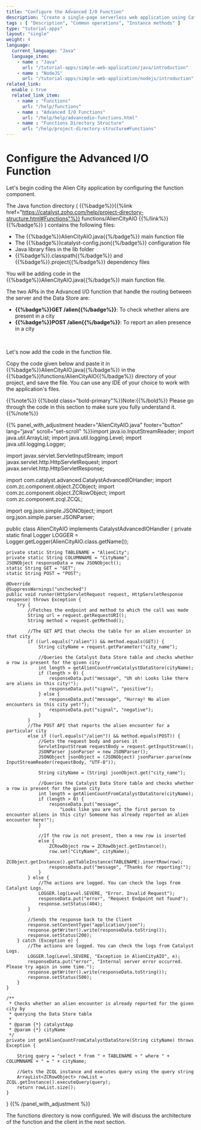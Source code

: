 ```yaml
---
title: "Configure the Advanced I/O Function"
description: "Create a single-page serverless web application using Catalyst Advanced I/O Function and Catalyst Data Store that allows you to report or look up alien encounters in a city."
tags : [ "Description", "Common operations", "Instance methods" ]
type: "tutorial-apps"
layout: "single"
weight: 4
language:
  current_language: "Java"
  language_item:
    - name : "Java"
      url: "/tutorial-apps/simple-web-application/java/introduction"
    - name : "NodeJS"
      url: "/tutorial-apps/simple-web-application/nodejs/introduction"
related_link:
  enable : true
  related_link_item:
    - name : "Functions"
      url: "/help/functions"
    - name : "Advanced I/O Functions"
      url: "/help/help/advancedio-functions.html"
    - name : "Functions Directory Structure"
      url: "/help/project-directory-structure#Functions"
---
```



# Configure the Advanced I/O Function

Let's begin coding the Alien City application by configuring the function component. 

The Java function directory  ( {{%badge%}}{{%link href="https://catalyst.zoho.com/help/project-directory-structure.html#Functions"%}} functions/AlienCityAIO {{%/link%}}{{%/badge%}} ) contains the following files:

* The {{%badge%}}AlienCityAIO.java{{%/badge%}} main function file
* The {{%badge%}}catalyst-config.json{{%/badge%}} configuration file
* Java library files in the lib folder
* {{%badge%}}.classpath{{%/badge%}} and {{%badge%}}.project{{%/badge%}} dependency files


You will be adding code in the {{%badge%}}AlienCityAIO.java{{%/badge%}} main function file.

The two APIs in the Advanced I/O function that handle the routing between the server and the Data Store are:

* **{{%badge%}}GET /alien{{%/badge%}}**: To check whether aliens are present in a city
* **{{%badge%}}POST /alien{{%/badge%}}**: To report an alien presence in a city
<br>

Let's now add the code in the function file. 
<br>

Copy the code given below and paste it in {{%badge%}}AlienCityAIO.java{{%/badge%}} in the {{%badge%}}functions/AlienCityAIO{{%/badge%}} directory of your project, and save the file. You can use any IDE of your choice to work with the application's files. 
<br>

{{%note%}} {{%bold class="bold-primary"%}}Note:{{%/bold%}} Please go through the code in this section to make sure you fully understand it. {{%/note%}}

{{% panel_with_adjustment header="AlienCityAIO.java" footer="button" lang="java" scroll="set-scroll" %}}import java.io.InputStreamReader;
import java.util.ArrayList;
import java.util.logging.Level;
import java.util.logging.Logger;

import javax.servlet.ServletInputStream;
import javax.servlet.http.HttpServletRequest;
import javax.servlet.http.HttpServletResponse;

import com.catalyst.advanced.CatalystAdvancedIOHandler;
import com.zc.component.object.ZCObject;
import com.zc.component.object.ZCRowObject;
import com.zc.component.zcql.ZCQL;

import org.json.simple.JSONObject;
import org.json.simple.parser.JSONParser;

public class AlienCityAIO implements CatalystAdvancedIOHandler {
	private static final Logger LOGGER = Logger.getLogger(AlienCityAIO.class.getName());

	private static String TABLENAME = "AlienCity";
	private static String COLUMNNAME = "CityName";
	JSONObject responseData = new JSONObject();
	static String GET = "GET";
	static String POST = "POST";

	@Override
	@SuppressWarnings("unchecked")
	public void runner(HttpServletRequest request, HttpServletResponse response) throws Exception {
		try {
			//Fetches the endpoint and method to which the call was made
			String url = request.getRequestURI();
			String method = request.getMethod();

			//The GET API that checks the table for an alien encounter in that city
			if ((url.equals("/alien")) && method.equals(GET)) {
				String cityName = request.getParameter("city_name");

				//Queries the Catalyst Data Store table and checks whether a row is present for the given city
				int length = getAlienCountFromCatalystDataStore(cityName);
				if (length > 0) {
					responseData.put("message", "Uh oh! Looks like there are aliens in this city!");
					responseData.put("signal", "positive");
				} else {
					responseData.put("message", "Hurray! No alien encounters in this city yet!");
					responseData.put("signal", "negative");
				}
			}
			//The POST API that reports the alien encounter for a particular city
			else if ((url.equals("/alien")) && method.equals(POST)) {
				//Gets the request body and parses it
				ServletInputStream requestBody = request.getInputStream();
				JSONParser jsonParser = new JSONParser();
				JSONObject jsonObject = (JSONObject) jsonParser.parse(new InputStreamReader(requestBody, "UTF-8"));

				String cityName = (String) jsonObject.get("city_name");

				//Queries the Catalyst Data Store table and checks whether a row is present for the given city
				int length = getAlienCountFromCatalystDataStore(cityName);
				if (length > 0) {
					responseData.put("message",
						"Looks like you are not the first person to encounter aliens in this city! Someone has already reported an alien encounter here!");
				}

				//If the row is not present, then a new row is inserted
				else {
					ZCRowObject row = ZCRowObject.getInstance();
					row.set("CityName", cityName);
					ZCObject.getInstance().getTableInstance(TABLENAME).insertRow(row);
					responseData.put("message", "Thanks for reporting!");
				}
			} else {
				//The actions are logged. You can check the logs from Catalyst Logs.
				LOGGER.log(Level.SEVERE, "Error. Invalid Request");
				responseData.put("error", "Request Endpoint not found");
				response.setStatus(404);
			}

			//Sends the response back to the Client
			response.setContentType("application/json");
			response.getWriter().write(responseData.toString());
			response.setStatus(200);
		} catch (Exception e) {
			//The actions are logged. You can check the logs from Catalyst Logs.
			LOGGER.log(Level.SEVERE, "Exception in AlienCityAIO", e);
			responseData.put("error", "Internal server error occurred. Please try again in some time.");
			response.getWriter().write(responseData.toString());
			response.setStatus(500);
		}
	}

	/**
	 * Checks whether an alien encounter is already reported for the given city by
	 * querying the Data Store table
	 * 
	 * @param {*} catalystApp
	 * @param {*} cityName
	 */
	private int getAlienCountFromCatalystDataStore(String cityName) throws Exception {

		String query = "select * from " + TABLENAME + " where " + COLUMNNAME + " = " + cityName;

		//Gets the ZCQL instance and executes query using the query string
		ArrayList<ZCRowObject> rowList = ZCQL.getInstance().executeQuery(query);
		return rowList.size();
	}
}
{{% /panel_with_adjustment %}}

The functions directory is now configured. We will discuss the architecture of the function and the client in the next section. 
